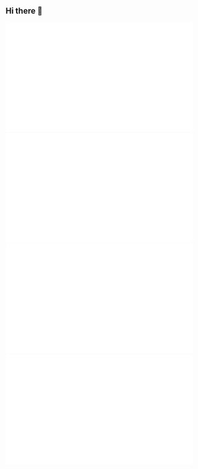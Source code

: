 ## Hi there 👋

![](https://raw.githubusercontent.com/rfgarri/github-stats/master/generated/languages.svg#gh-dark-mode-only)
![](https://raw.githubusercontent.com/rfgarri/github-stats/master/generated/languages.svg#gh-light-mode-only)
![](https://raw.githubusercontent.com/rfgarri/github-stats/master/generated/overview.svg#gh-dark-mode-only)
![](https://raw.githubusercontent.com/rfgarri/github-stats/master/generated/overview.svg#gh-light-mode-only)



<!--
**rfgarri/rfgarri** is a ✨ _special_ ✨ repository because its `README.md` (this file) appears on your GitHub profile.

Here are some ideas to get you started:

- 🔭 I’m currently working on ...
- 🌱 I’m currently learning ...
- 👯 I’m looking to collaborate on ...
- 🤔 I’m looking for help with ...
- 💬 Ask me about ...
- 📫 How to reach me: ...
- 😄 Pronouns: ...
- ⚡ Fun fact: ...
-->
